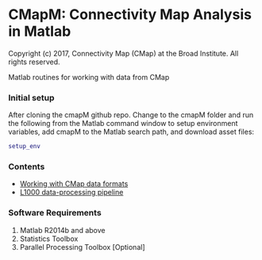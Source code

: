 # CMapM: Connectivity Map Analysis in Matlab

Copyright (c) 2017, Connectivity Map (CMap) at the Broad Institute. All rights reserved.

Matlab routines for working with data from CMap

### Initial setup
After cloning the cmapM github repo. Change to the cmapM folder and run the
following from the Matlab command window to setup environment variables,
add cmapM to the Matlab search path, and download asset files:
```matlab
setup_env
```

### Contents
* [Working with CMap data formats](docs/Formats.md)
* [L1000 data-processing pipeline](docs/DataPipeline.md)

### Software Requirements

1. Matlab R2014b and above
2. Statistics Toolbox
3. Parallel Processing Toolbox [Optional]
